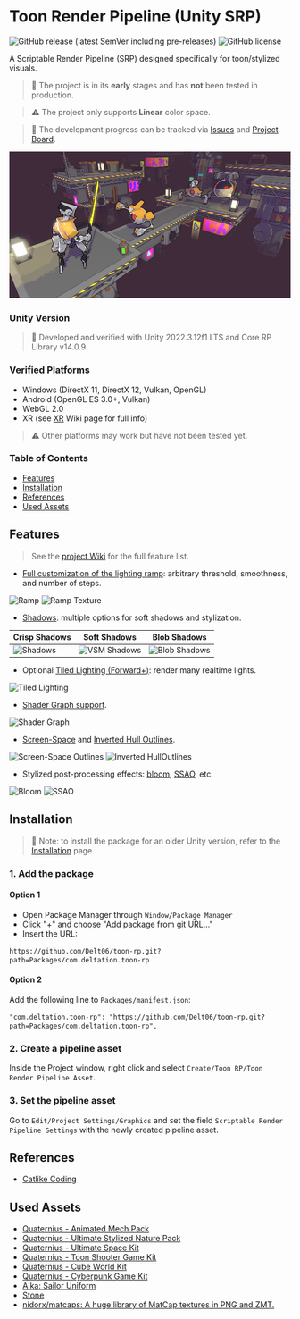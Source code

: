 # Toon Render Pipeline (Unity SRP)

![GitHub release (latest SemVer including pre-releases)](https://img.shields.io/github/v/release/Delt06/toon-rp?include_prereleases)
![GitHub license](https://img.shields.io/github/license/Delt06/toon-rp)

A Scriptable Render Pipeline (SRP) designed specifically for toon/stylized visuals.

> 🚧 The project is in its **early** stages and has **not** been tested in production.

> ⚠️ The project only supports **Linear** color space.

> 📝 The development progress can be tracked via [Issues](https://github.com/Delt06/toon-rp/issues) and [Project Board](https://github.com/users/Delt06/projects/3).
 
![Main](./Documentation/demo.jpg?raw=true)

### Unity Version

> 🔨 Developed and verified with Unity 2022.3.12f1 LTS and Core RP Library v14.0.9.

### Verified Platforms

- Windows (DirectX 11, DirectX 12, Vulkan, OpenGL)
- Android (OpenGL ES 3.0+, Vulkan)
- WebGL 2.0
- XR (see [XR](https://github.com/Delt06/toon-rp/wiki/XR) Wiki page for full info)

> ⚠️ Other platforms may work but have not been tested yet.

### Table of Contents

- [Features](#features)
- [Installation](#installation)
- [References](#references)  
- [Used Assets](#used-assets)  

## Features

> See the [project Wiki](https://github.com/Delt06/toon-rp/wiki) for the full feature list.

- [Full customization of the lighting ramp](https://github.com/Delt06/toon-rp/wiki/Global-Ramp): arbitrary threshold, smoothness, and number of steps.

![Ramp](https://github.com/Delt06/toon-rp/assets/32465621/4bd838bf-afd6-46d7-9437-e1042b00dfe8)
![Ramp Texture](https://user-images.githubusercontent.com/32465621/278110582-b180659a-da28-4c87-a374-375439725c5a.png)

- [Shadows](https://github.com/Delt06/toon-rp/wiki/Shadows): multiple options for soft shadows and stylization.

| Crisp Shadows | Soft Shadows | Blob Shadows |
|-|-|-|
|![Shadows](https://github.com/Delt06/toon-rp/assets/32465621/ad145e2c-b09d-40b1-a20c-537978e400dc)|![VSM Shadows](https://github.com/Delt06/toon-rp/assets/32465621/251fa5a1-03cf-4aaf-83de-4959e28fb6e8)|![Blob Shadows](https://github.com/Delt06/toon-rp/assets/32465621/b28fc531-734b-4bc7-867d-9cfb0030cb02)|

- Optional [Tiled Lighting (Forward+)](https://github.com/Delt06/toon-rp/wiki/Tiled-Lighting-(Forward-Plus)): render many realtime lights.

![Tiled Lighting](https://github.com/Delt06/toon-rp/assets/32465621/a896782f-7f7a-49d5-acd3-c9b848390dc2)

- [Shader Graph support](https://github.com/Delt06/toon-rp/wiki/Shader-Graph).

![Shader Graph](https://user-images.githubusercontent.com/32465621/278428880-83cd2645-a14a-4548-b7c6-f1d54c4837c2.png)

- [Screen-Space](https://github.com/Delt06/toon-rp/wiki/Screen‐Space-Outline) and [Inverted Hull Outlines](https://github.com/Delt06/toon-rp/wiki/Inverted-Hull-Outline).

![Screen-Space Outlines](https://github.com/Delt06/toon-rp/assets/32465621/3b164de2-d7ad-4e70-b150-e2346e2a64f9)
![Inverted HullOutlines](https://user-images.githubusercontent.com/32465621/278466766-627bf696-a9cf-4a79-ac7c-b7d41415e5ef.png)

- Stylized post-processing effects: [bloom](https://github.com/Delt06/toon-rp/wiki/Bloom), [SSAO](https://github.com/Delt06/toon-rp/wiki/SSAO), etc.

![Bloom](https://github.com/Delt06/toon-rp/assets/32465621/daa436eb-ee5b-45a9-9c5f-670c5557cc5d)
![SSAO](https://user-images.githubusercontent.com/32465621/278386089-dc03df40-093a-4e9f-9b77-abbb79692ca5.png)

## Installation

> 📝 Note: to install the package for an older Unity version, refer to the [Installation](https://github.com/Delt06/toon-rp/wiki#older-unity-versions) page. 

### 1. Add the package

#### Option 1
- Open Package Manager through `Window/Package Manager`
- Click "+" and choose "Add package from git URL..."
- Insert the URL:

```
https://github.com/Delt06/toon-rp.git?path=Packages/com.deltation.toon-rp
```

#### Option 2
Add the following line to `Packages/manifest.json`:
```
"com.deltation.toon-rp": "https://github.com/Delt06/toon-rp.git?path=Packages/com.deltation.toon-rp",
```

### 2. Create a pipeline asset

Inside the Project window, right click and select `Create/Toon RP/Toon Render Pipeline Asset`.

### 3. Set the pipeline asset

Go to `Edit/Project Settings/Graphics` and set the field `Scriptable Render Pipeline Settings` with the newly created pipeline asset.

## References

- [Catlike Coding](https://catlikecoding.com/)

## Used Assets
- [Quaternius - Animated Mech Pack](https://quaternius.com/packs/animatedmech.html)
- [Quaternius - Ultimate Stylized Nature Pack](https://quaternius.com/packs/ultimatestylizednature.html)
- [Quaternius - Ultimate Space Kit](https://quaternius.com/packs/ultimatespacekit.html)
- [Quaternius - Toon Shooter Game Kit](https://quaternius.com/packs/toonshootergamekit.html)
- [Quaternius - Cube World Kit](https://quaternius.com/packs/cubeworldkit.html)
- [Quaternius - Cyberpunk Game Kit](https://quaternius.com/packs/cyberpunkgamekit.html)
- [Aika: Sailor Uniform](https://assetstore.unity.com/packages/3d/characters/aika-sailor-uniform-222398)
- [Stone](https://assetstore.unity.com/packages/3d/environments/landscapes/stone-62333)
- [nidorx/matcaps: A huge library of MatCap textures in PNG and ZMT.](https://github.com/nidorx/matcaps)
